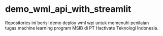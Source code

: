 # demo_wml_api_with_streamlit
Repositories ini berisi demo deploy wml wpi untuk memenuhi penilaian tugas machine learning program MSIB di PT Hactivate Teknologi Indonesia.
